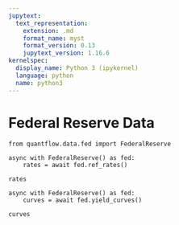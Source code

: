 ```yaml
---
jupytext:
  text_representation:
    extension: .md
    format_name: myst
    format_version: 0.13
    jupytext_version: 1.16.6
kernelspec:
  display_name: Python 3 (ipykernel)
  language: python
  name: python3
---
```


# Federal Reserve Data

```{code-cell} ipython3
from quantflow.data.fed import FederalReserve
```

```{code-cell} ipython3
async with FederalReserve() as fed:
    rates = await fed.ref_rates()
```

```{code-cell} ipython3
rates
```

```{code-cell} ipython3
async with FederalReserve() as fed:
    curves = await fed.yield_curves()
```

```{code-cell} ipython3
curves
```

```{code-cell} ipython3

```
